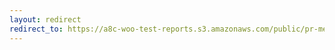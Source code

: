 ```yaml
---
layout: redirect
redirect_to: https://a8c-woo-test-reports.s3.amazonaws.com/public/pr-merge/40396/e2e/index.html
---
```


